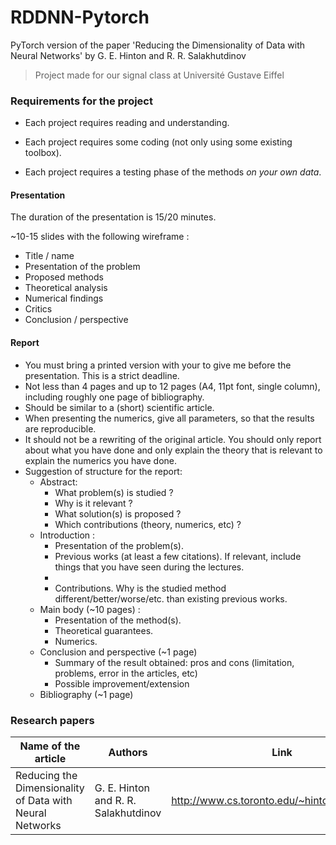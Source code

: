# RDDNN-Pytorch
PyTorch version of the paper 'Reducing the Dimensionality of Data with Neural Networks' by G. E. Hinton and R. R. Salakhutdinov

> Project made for our signal class at Université Gustave Eiffel

### Requirements for the project 

- Each project requires reading and understanding.

- Each project requires some coding (not only using some existing toolbox).
- Each project requires a testing phase of the methods *on your own data*.

#### Presentation

The duration of the presentation is 15/20 minutes.

~10-15 slides with the following wireframe : 

- Title / name
- Presentation of the problem
- Proposed methods
- Theoretical analysis
- Numerical findings
- Critics
- Conclusion / perspective

#### Report

- You must bring a printed version with your to give me before the presentation. This is a strict deadline. 
- Not less than 4 pages and up to 12 pages (A4, 11pt font, single column), including roughly one page of bibliography.
- Should be similar to a (short) scientific article. 
- When presenting the numerics, give all parameters, so that the results are reproducible. 
- It should not be a rewriting of the original article. You should only report about what you have done and only explain the theory that is relevant to explain the numerics you have done.
- Suggestion of structure for the report: 
  - Abstract: 
    - What problem(s) is studied ? 
    - Why is it relevant ? 
    - What solution(s) is proposed ? 
    - Which contributions (theory, numerics, etc) ? 
  - Introduction : 
    - Presentation of the problem(s). 
    - Previous works (at least a few citations). If relevant, include things that you have seen during the lectures.
    - 
    - Contributions. Why is the studied method different/better/worse/etc. than existing previous works. 
  - Main body (~10 pages) : 
    - Presentation of the method(s). 
    - Theoretical guarantees. 
    - Numerics. 
  - Conclusion and perspective (~1 page)
    - Summary of the result obtained: pros and cons (limitation, problems, error in the articles, etc)
    - Possible improvement/extension
  - Bibliography (~1 page)

### Research papers

| Name of the article                                      | Authors                              | Link                                          |
| -------------------------------------------------------- | ------------------------------------ | --------------------------------------------- |
| Reducing the Dimensionality of Data with Neural Networks | G. E. Hinton and R. R. Salakhutdinov | http://www.cs.toronto.edu/~hinton/science.pdf |